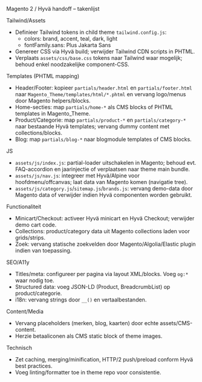 Magento 2 / Hyvä handoff – takenlijst

Tailwind/Assets
- Definieer Tailwind tokens in child theme `tailwind.config.js`:
  - colors: brand, accent, teal, dark, light
  - fontFamily.sans: Plus Jakarta Sans
- Genereer CSS via Hyvä build; verwijder Tailwind CDN scripts in PHTML.
- Verplaats `assets/css/base.css` tokens naar Tailwind waar mogelijk; behoud enkel noodzakelijke component-CSS.

Templates (PHTML mapping)
- Header/Footer: kopieer `partials/header.html` en `partials/footer.html` naar `Magento_Theme/templates/html/*.phtml` en vervang logo/menus door Magento helpers/blocks.
- Home-secties: map `partials/home-*` als CMS blocks of PHTML templates in Magento_Theme.
- Product/Categorie: map `partials/product-*` en `partials/category-*` naar bestaande Hyvä templates; vervang dummy content met collections/blocks.
- Blog: map `partials/blog-*` naar blogmodule templates of CMS blocks.

JS
- `assets/js/index.js`: partial-loader uitschakelen in Magento; behoud evt. FAQ-accordion en jaarinjectie of verplaatsen naar theme main bundle.
- `assets/js/nav.js`: integreer met Hyvä/Alpine voor hoofdmenu/offcanvas; laat data van Magento komen (navigatie tree).
- `assets/js/category.js`/`sitemap.js`/`brands.js`: vervang demo-data door Magento data of verwijder indien Hyvä componenten worden gebruikt.

Functionaliteit
- Minicart/Checkout: activeer Hyvä minicart en Hyvä Checkout; verwijder demo cart code.
- Collections: product/category data uit Magento collections laden voor grids/strips.
- Zoek: vervang statische zoekvelden door Magento/Algolia/Elastic plugin indien van toepassing.

SEO/A11y
- Titles/meta: configureer per pagina via layout XML/blocks. Voeg `og:*` waar nodig toe.
- Structured data: voeg JSON-LD (Product, BreadcrumbList) op product/categorie.
- i18n: vervang strings door `__()` en vertaalbestanden.

Content/Media
- Vervang placeholders (merken, blog, kaarten) door echte assets/CMS-content.
- Herzie betaaliconen als CMS static block of theme images.

Technisch
- Zet caching, merging/minification, HTTP/2 push/preload conform Hyvä best practices.
- Voeg linting/formatter toe in theme repo voor consistentie.

